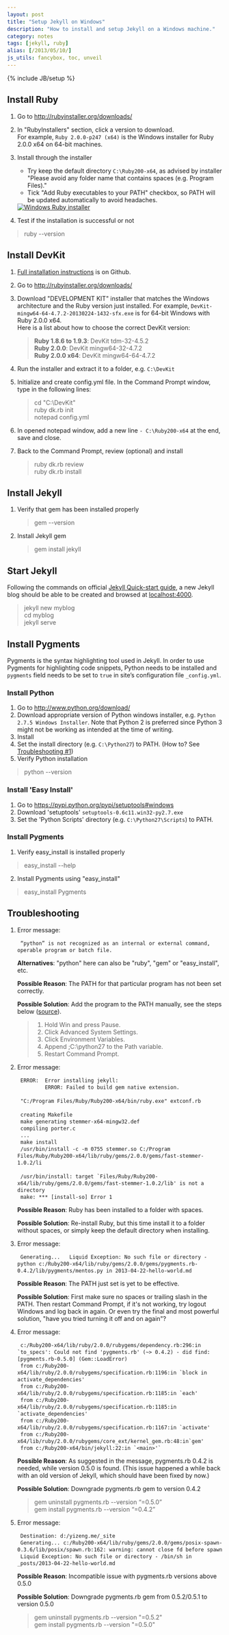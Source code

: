 ```yaml
---
layout: post
title: "Setup Jekyll on Windows"
description: "How to install and setup Jekyll on a Windows machine."
category: notes
tags: [jekyll, ruby]
alias: [/2013/05/10/]
js_utils: fancybox, toc, unveil
---
```

{% include JB/setup %}

<div id="toc"></div>

## <a id="install-ruby"></a>Install Ruby

1. Go to <http://rubyinstaller.org/downloads/>

2. In "RubyInstallers" section, click a version to download.
<br />For example, `Ruby 2.0.0-p247 (x64)` is the Windows installer
for Ruby 2.0.0 x64 on 64-bit machines.

3. Install through the installer

    - Try keep the default directory `C:\Ruby200-x64`, as advised by installer "Please avoid any folder name that contains spaces (e.g. Program Files)."
    - Tick "Add Ruby executables to your PATH" checkbox, so PATH will be updated
automatically to avoid headaches.

    <a class="post-image" href="/assets/images/posts/2013-05-11-ruby-installer.png" title="Windows Ruby installer">
        <img itemprop="image" data-src="/assets/images/posts/2013-05-11-ruby-installer.png" src="/assets/js/unveil/loader.gif" alt="Windows Ruby installer" />
    </a>

4. Test if the installation is successful or not
> ruby --version

## <a id="install-devkit"></a>Install DevKit

1. [Full installation instructions](https://github.com/oneclick/rubyinstaller/wiki/Development-Kit#installation-instructions) is on Github.

2. Go to <http://rubyinstaller.org/downloads/>

3. Download "DEVELOPMENT KIT" installer that matches the Windows architecture
and the Ruby version just installed.
For example, `DevKit-mingw64-64-4.7.2-20130224-1432-sfx.exe` is for 64-bit Windows with Ruby 2.0.0 x64.
<br />Here is a list about how to choose the correct DevKit version:

    > **Ruby 1.8.6 to 1.9.3**: DevKit tdm-32-4.5.2<br />
    > **Ruby 2.0.0**: DevKit mingw64-32-4.7.2<br />
    > **Ruby 2.0.0 x64**: DevKit mingw64-64-4.7.2<br />

4. Run the installer and extract it to a folder, e.g. `C:\DevKit`

5. Initialize and create config.yml file. In the Command Prompt window,
type in the following lines:

    > cd "C:\DevKit"<br />
    > ruby dk.rb init<br />
    > notepad config.yml<br />

6. In opened notepad window, add a new line `- C:\Ruby200-x64` at the end, save and close.

7. Back to the Command Prompt, review (optional) and install

    > ruby dk.rb review<br />
    > ruby dk.rb install

## <a id="install-jekyll"></a>Install Jekyll
1. Verify that gem has been installed properly
    > gem --version

2. Install Jekyll gem
    > gem install jekyll

## <a id="start-jekyll"></a>Start Jekyll
Following the commands on official [Jekyll Quick-start guide](http://jekyllrb.com/docs/quickstart/),
a new Jekyll blog should be able to be created and browsed at [localhost:4000](http://localhost:4000).
> jekyll new myblog<br />
> cd myblog<br />
> jekyll serve<br />

## <a id="install-pygements"></a>Install Pygments

Pygments is the syntax highlighting tool used in Jekyll.
In order to use Pygments for highlighting code snippets,
Python needs to be installed and `pygments` field needs to be set to `true`
in site’s configuration file `_config.yml`.

### <a id="install-python"></a>Install Python
1. Go to <http://www.python.org/download/>
2. Download appropriate version of Python windows installer, e.g. `Python 2.7.5 Windows Installer`.
Note that Python 2 is preferred since Python 3 might not be working as intended at the time of writing.
3. Install
4. Set the install directory (e.g. `C:\Python27`) to PATH. (How to? See [Troubleshooting #1](#troubleshooting))
5. Verify Python installation
> python --version

### <a id="install-easy-install"></a>Install 'Easy Install'
1. Go to <https://pypi.python.org/pypi/setuptools#windows>
2. Download 'setuptools' `setuptools-0.6c11.win32-py2.7.exe`
3. Set the 'Python Scripts' directory (e.g. `C:\Python27\Scripts`) to PATH.

### <a id="install-pygements-2"></a>Install Pygments
1. Verify easy_install is installed properly
> easy_install --help
2. Install Pygments using "easy_install"
> easy_install Pygments

## <a id="troubleshooting"></a>Troubleshooting
1. Error message:

        “python” is not recognized as an internal or external command, operable program or batch file.

    **Alternatives**: "python" here can also be "ruby", "gem" or "easy_install", etc.

    **Possible Reason**: The PATH for that particular program has not been set correctly.

    **Possible Solution**: Add the program to the PATH manually, see the steps below ([source](http://stackoverflow.com/a/6318188/1177636)).
    > 1. Hold Win and press Pause.
    > 2. Click Advanced System Settings.
    > 3. Click Environment Variables.
    > 4. Append ;C:\python27 to the Path variable.
    > 5. Restart Command Prompt.

2. Error message:

        ERROR:  Error installing jekyll:
                ERROR: Failed to build gem native extension.

        "C:/Program Files/Ruby/Ruby200-x64/bin/ruby.exe" extconf.rb

        creating Makefile
        make generating stemmer-x64-mingw32.def
        compiling porter.c
        ...
        make install
        /usr/bin/install -c -m 0755 stemmer.so C:/Program Files/Ruby/Ruby200-x64/lib/ruby/gems/2.0.0/gems/fast-stemmer-1.0.2/li
         
        /usr/bin/install: target `Files/Ruby/Ruby200-x64/lib/ruby/gems/2.0.0/gems/fast-stemmer-1.0.2/lib' is not a directory
        make: *** [install-so] Error 1

    **Possible Reason**: Ruby has been installed to a folder with spaces.

    **Possible Solution**: Re-install Ruby, but this time install it to a folder without spaces,
    or simply keep the default directory when installing.

3. Error message:

        Generating...   Liquid Exception: No such file or directory - python c:/Ruby200-x64/lib/ruby/gems/2.0.0/gems/pygments.rb-0.4.2/lib/pygments/mentos.py in 2013-04-22-hello-world.md

    **Possible Reason**: The PATH just set is yet to be effective.

    **Possible Solution**: First make sure no spaces or trailing slash in the PATH. Then restart Command Prompt, if it's not working,
    try logout Windows and log back in again.
    Or even try the final and most powerful solution, "have you tried turning it off and on again"?

4. Error message:

        c:/Ruby200-x64/lib/ruby/2.0.0/rubygems/dependency.rb:296:in `to_specs': Could not find 'pygments.rb' (~> 0.4.2) - did find: [pygments.rb-0.5.0] (Gem::LoadError)
        from c:/Ruby200-x64/lib/ruby/2.0.0/rubygems/specification.rb:1196:in `block in activate_dependencies'
        from c:/Ruby200-x64/lib/ruby/2.0.0/rubygems/specification.rb:1185:in `each'
        from c:/Ruby200-x64/lib/ruby/2.0.0/rubygems/specification.rb:1185:in `activate_dependencies'
        from c:/Ruby200-x64/lib/ruby/2.0.0/rubygems/specification.rb:1167:in `activate'
        from c:/Ruby200-x64/lib/ruby/2.0.0/rubygems/core_ext/kernel_gem.rb:48:in`gem'
        from c:/Ruby200-x64/bin/jekyll:22:in `<main>'`

    **Possible Reason**: As suggested in the message, pygments.rb 0.4.2 is needed,
    while version 0.5.0 is found.
    (This issue happened a while back with an old version of Jekyll,
    which should have been fixed by now.)

    **Possible Solution**: Downgrade pygments.rb gem to version 0.4.2
    > gem uninstall pygments.rb --version “=0.5.0”<br />
    > gem install pygments.rb --version “=0.4.2”

5. Error message:

        Destination: d:/yizeng.me/_site
        Generating... c:/Ruby200-x64/lib/ruby/gems/2.0.0/gems/posix-spawn-0.3.6/lib/posix/spawn.rb:162: warning: cannot close fd before spawn
        Liquid Exception: No such file or directory - /bin/sh in _posts/2013-04-22-hello-world.md

    **Possible Reason**: Incompatible issue with pygments.rb versions above 0.5.0

    **Possible Solution**: Downgrade pygments.rb gem from 0.5.2/0.5.1 to version 0.5.0
    > gem uninstall pygments.rb --version "=0.5.2"<br />
    > gem install pygments.rb --version "=0.5.0"